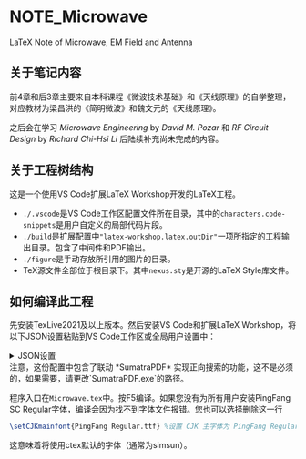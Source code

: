 # NOTE_Microwave
LaTeX Note of Microwave, EM Field and Antenna

## 关于笔记内容
前4章和后3章主要来自本科课程《微波技术基础》和《天线原理》的自学整理，对应教材为梁昌洪的《简明微波》和魏文元的《天线原理》。

之后会在学习 *Microwave Engineering* by *David M. Pozar* 和 *RF Circuit Design* by *Richard Chi-Hsi Li* 后陆续补充尚未完成的内容。
## 关于工程树结构
这是一个使用VS Code扩展LaTeX Workshop开发的LaTeX工程。
- `./.vscode`是VS Code工作区配置文件所在目录，其中的`characters.code-snippets`是用户自定义的局部代码片段。
- `./build`是扩展配置中`"latex-workshop.latex.outDir"`一项所指定的工程输出目录。包含了中间件和PDF输出。
- `./figure`是手动存放所引用的图片的目录。
- TeX源文件全部位于根目录下。其中`nexus.sty`是开源的LaTeX Style库文件。
## 如何编译此工程
先安装TexLive2021及以上版本。然后安装VS Code和扩展LaTeX Workshop，将以下JSON设置粘贴到VS Code工作区或全局用户设置中：

<details>
<summary> JSON设置 </summary>

```json
    "latex-workshop.latex.outDir": "%DIR%/build",
    "latex-workshop.latex.tools": [
        {
            "name": "xelatex",
            "command": "xelatex",
            "args": [
                "-synctex=1",
                "-interaction=nonstopmode",
                "-file-line-error",
                "-pdf",
                "--output-directory=%OUTDIR%",
                "%DOCFILE%"
            ]
        },
        {
            "name": "pdflatex",
            "command": "pdflatex",
            "args": [
                "-synctex=1",
                "-interaction=nonstopmode",
                "-file-line-error",
                "%DOCFILE%"
            ]
        },
        {
            "name": "makeindex",
            "command": "makeindex",
            "args": [
                "%DOCFILE%.nlo",
                "-s",
                "nomencl.ist",
                "-o",
                "%DOCFILE%.nls"
            ]
        },
        {
            "name": "biber",
            "command": "biber",
            "args": [
                "%DOCFILE%"
            ]
        },
        {
            "name": "bibtex",
            "command": "bibtex",
            "args": [
                "%DOCFILE%"
            ]
        }
    ],
    "latex-workshop.latex.recipes": [
        {
            "name": "xelatex🔃",
            "tools": [
                "xelatex"
            ]
        },
        {
            "name": "xe->mkind->bib->xe*2🔃",
            "tools": [
                "xelatex",
                "makeindex",
                "biber",
                "xelatex",
                "xelatex"
            ]
        },
        {
            "name": "pdf->mkind->bib->pdf*2🔃",
            "tools": [
                "pdflatex",
                "makeindex",
                "biber",
                "pdflatex",
                "pdflatex"
            ]
        },
        {
            "name": "xe->bib->xe->xe🔃",
            "tools": [
                "xelatex",
                "bibtex",
                "xelatex",
                "xelatex"
            ]
        },
        {
            "name": "biber🔃",
            "tools": [
                "biber"
            ]
        },
        {
            "name": "pdflatex🔃",
            "tools": [
                "pdflatex"
            ]
        },
        {
            "name": "pdf->bib->pdf->pdf🔃",
            "tools": [
                "pdflatex",
                "bibtex",
                "pdflatex",
                "pdflatex"
            ]
        },
        {
            "name": "BibTeX🔃",
            "tools": [
                "bibtex"
            ]
        }
    ],
    "latex-workshop.view.pdf.viewer": "external",
    "latex-workshop.view.pdf.ref.viewer":"external", 
    "latex-workshop.showContextMenu":true,
    "latex-workshop.view.pdf.external.viewer.command": "C:/Program Files/SumatraPDF/SumatraPDF.exe", 
    "latex-workshop.view.pdf.external.viewer.args": [
        "%PDF%"
    ],
    "latex-workshop.view.pdf.external.synctex.command": "C:/Program Files/SumatraPDF/SumatraPDF.exe", 
    "latex-workshop.view.pdf.external.synctex.args": [
        "-forward-search",
        "%TEX%",
        "%LINE%",
        "%PDF%"
    ],
    "latex-workshop.latex.recipe.default": "lastUsed",
    "latex-workshop.synctex.synctexjs.enabled": false,
    "latex-workshop.synctex.afterBuild.enabled": true,
```
</details>
注意，这份配置中包含了联动 *SumatraPDF* 实现正向搜索的功能，这不是必须的，如果需要，请更改`SumatraPDF.exe`的路径。

程序入口在`Microwave.tex`中。按F5编译。如果您没有为所有用户安装PingFang SC Regular字体，编译会因为找不到字体文件报错。您也可以选择删除这一行

```latex
\setCJKmainfont{PingFang Regular.ttf} %设置 CJK 主字体为 PingFang Regular （苹方）
```
这意味着将使用ctex默认的字体（通常为simsun）。
